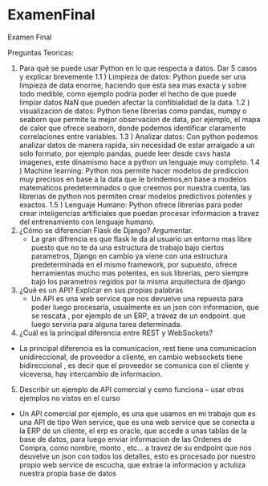 # ExamenFinal
Examen Final

Preguntas Teoricas:

1. Para qué se puede usar Python en lo que respecta a datos. Dar 5 casos y explicar 
brevemente
    1.1 ) Limpieza de datos: Python puede ser una limpieza de data enorme, haciendo que esta sea mas exacta y sobre todo medible, como ejemplo podria poder el hecho de que puede limpiar datos NaN que pueden afectar la confibialidad de la data.
    1.2 ) visualizacion de datos: Python tiene librerias como pandas, numpy o seaborn que permite la mejor observacion de data, por ejemplo, el mapa de calor que ofrece seaborn, donde podemos identificar claramente correlaciones entre variables.
    1.3 ) Analizar datos: Con python podemos analizar datos de manera rapida, sin necesidad de estar arraigado a un solo formato, por ejemplo pandas, puede leer desde csvs hasta imagenes, este dinamismo hace a python un lenguaje muy completo.
    1.4 ) Machine learning: Python nos permite hacer modelos de prediccion muy precisos en base a la data que le brindemos,en base a modelos matematicos predeterminados o que creemos por nuestra cuenta, las librerias de python nos permiten crear modelos predictivos potentes y exactos.
    1.5 ) Lenguaje Humano: Python ofrece librerias para poder crear inteligencias artificiales que puedan procesar informacion a travez del entrenamiento con lenguaje humano.
2. ¿Cómo se diferencian Flask de Django? Argumentar.
    - La gran difrencia es que flask le da al usuario un entorno mas libre puesto que no te da una estructura de trabajo bajo ciertos parametros, Django en cambio ya viene con una estructura predeterminada en el mismo framework, por supuesto, ofrece herramientas mucho mas potentes, en sus librerias, pero siempre bajo los parametros regidos por la misma arquitectura de django
3. ¿Qué es un API? Explicar en sus propias palabras
    - Un API es una web service que nos devuelve una repuesta para poder luego procesarla, usualmente es un json con informacion, que se rescata , por ejemplo de un ERP, a travez de un endpoint. que luego serviria para alguna tarea determinada.
4. ¿Cuál es la principal diferencia entre REST y WebSockets?
 - La principal diferencia es la comunicacion, rest tiene una comunicacion unidireccional, de proveedor a cliente, en cambio websockets tiene bidireccional , es decir que el proveedor se comunica con el cliente y viceversa, hay intercambio de informacion.
5. Describir un ejemplo de API comercial y como funciona – usar otros ejemplos no vistos 
en el curso
 - Un API comercial por ejemplo, es una que usamos en mi trabajo que es una API de tipo Wen service, que es una web service que se conecta a la ERP de un cliente, el erp es oracle, que accede a unas tablas de la base de datos, para luego enviar informacion de las Ordenes de Compra, como nombre, monto , etc... a travez de su endpoint que nos deuvelve un json con todos los detalles, esto es procesado por nuestro propio web service de escucha, que extrae la informacion y actuliza nuestra propia base de datos 





